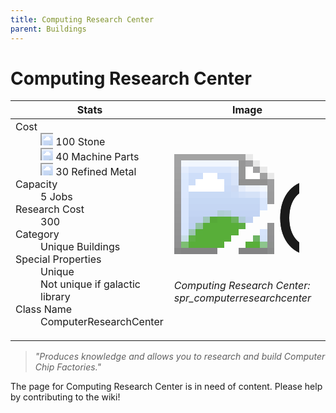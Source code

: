 ```yaml
---
title: Computing Research Center
parent: Buildings
---
```

# Computing Research Center

[//]: # (Pre-generated content)
<table><thead><tr><th>Stats</th><th>Image</th></tr></thead><tbody><tr><td><dl><dt>Cost</dt><dd><div class="resource-icon"><img style="object-position: -637px -737px;" src="https://tfe2-wiki.github.io/assets/sprites.png"></div> 100 Stone<br><div class="resource-icon"><img style="object-position: -795px -761px;" src="https://tfe2-wiki.github.io/assets/sprites.png"></div> 40 Machine Parts<br><div class="resource-icon"><img style="object-position: -795px -775px;" src="https://tfe2-wiki.github.io/assets/sprites.png"></div> 30 Refined Metal</dd><dt>Capacity</dt><dd>5 Jobs</dd><dt>Research Cost</dt><dd>300</dd><dt>Category</dt><dd>Unique Buildings</dd><dt>Special Properties</dt><dd>Unique<br>Not unique if galactic library</dd><dt>Class Name</dt><dd>ComputerResearchCenter</dd></dl></td><td><style>.building-image {width: 200px;height: 200px;overflow: hidden;position: relative;}.building-image img {image-rendering: pixelated;object-fit: none;transform: scale(10);transform-origin: left top;position: absolute;left: 0;top: 0;}.resource-image {width: 200px;height: 200px;overflow: hidden;position: relative;}.resource-image img {image-rendering: pixelated;object-fit: none;transform: scale(20);transform-origin: left top;position: absolute;left: 0;top: 0;}.building-icon {width: 20px;height: 20px;overflow: hidden;position: relative;display: inline-block;}.building-icon img {image-rendering: pixelated;object-fit: none;transform: scale(1);transform-origin: left top;position: absolute;left: 0;top: 0;}.resource-icon {width: 20px;height: 20px;overflow: hidden;position: relative;display: inline-block;}.resource-icon img {image-rendering: pixelated;object-fit: none;transform: scale(2);transform-origin: left top;position: absolute;left: 0;top: 0;}</style><div class="building-image"><img style="object-position: -46px -874px;" src="https://tfe2-wiki.github.io/assets/sprites.png" alt="Computing Research Center Back"><img style="object-position: -24px -874px;" src="https://tfe2-wiki.github.io/assets/sprites.png" alt="Computing Research Center"></div><i>Computing Research Center: spr_computerresearchcenter</i></td></tr></tbody></table><blockquote><i>"Produces knowledge and allows you to research and build Computer Chip Factories."</i></blockquote>

The page for Computing Research Center is in need of content. Please help by contributing to the wiki!
